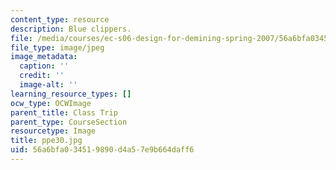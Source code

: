 ```yaml
---
content_type: resource
description: Blue clippers.
file: /media/courses/ec-s06-design-for-demining-spring-2007/56a6bfa034519890d4a57e9b664daff6_ppe30.jpg
file_type: image/jpeg
image_metadata:
  caption: ''
  credit: ''
  image-alt: ''
learning_resource_types: []
ocw_type: OCWImage
parent_title: Class Trip
parent_type: CourseSection
resourcetype: Image
title: ppe30.jpg
uid: 56a6bfa0-3451-9890-d4a5-7e9b664daff6
---
```

